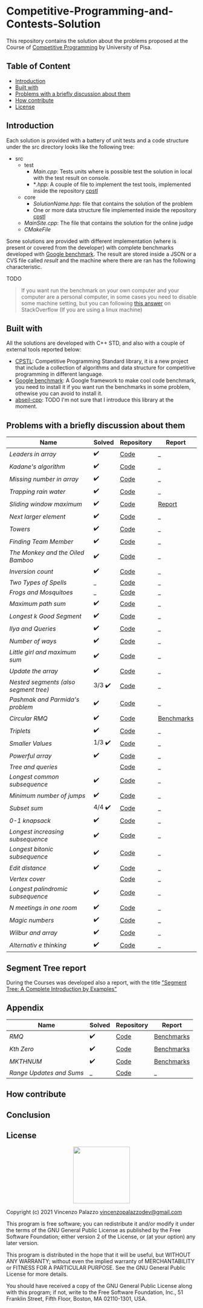 # Competitive-Programming-and-Contests-Solution

This repository contains the solution about the problems proposed at the Course of [Competitive Programming](https://github.com/rossanoventurini/CompetitiveProgramming)
by University of Pisa.

## Table of Content

- [Introduction](https://github.com/vincenzopalazzo/Competitive-Programming-and-Contests-VP-Solution#introduction)
- [Built with](https://github.com/vincenzopalazzo/Competitive-Programming-and-Contests-VP-Solution#built-with)
- [Problems with a briefly discussion about them](https://github.com/vincenzopalazzo/Competitive-Programming-and-Contests-VP-Solution#problems-with-a-briefly-discussion-about-them)
- [How contribute](https://github.com/vincenzopalazzo/Competitive-Programming-and-Contests-VP-Solution#how-contribute)
- [License](https://github.com/vincenzopalazzo/Competitive-Programming-and-Contests-VP-Solution#license)

## Introduction

Each solution is provided with a battery of unit tests and a code structure under the src directory looks like the following tree:

- src
    - test
      - *Main.cpp*: Tests units where is possible test the solution in local with the test result on console.
      - **.hpp*: A couple of file to implement the test tools, implemented inside the repository [cpstl](https://vincenzopalazzo.github.io/cpstl/)
    - core
      - *SolutionName.hpp*: file that contains the solution of the problem
      - One or more data structure file implemented inside the repository [cpstl](https://vincenzopalazzo.github.io/cpstl/)
    - *MainSite.cpp*: The file that contains the solution for the online judge
    - *CMakeFile*

Some solutions are provided with different implementation (where is present or covered from the developer) with complete benchmarks developed with [Google benchmark](https://github.com/google/benchmark).
The result are stored inside a JSON or a CVS file called *result* and the machine where there are ran has the following characteristic.

TODO

> If you want run the benchmark on your own computer and your computer are a personal computer, in some cases you need to disable some machine setting, but you can following
[this answer](https://stackoverflow.com/a/48110959/10854225) on StackOverflow (If you are using a linux machine)

## Built with

All the solutions are developed with C++ STD, and also with a couple of external tools reported below:

- [CPSTL](): Competitive Programming Standard library, it is a new project that include a collection of algorithms and data structure for competitive programming in different language.
- [Google benchmark](): A Google framework to make cool code benchmark, you need to install it if you want run the benchmarks in some problem, othewise you can avoid to install it.
- [abseil-cpp](https://github.com/abseil/abseil-cpp): TODO I'm not sure that I introduce this library at the moment.

## Problems with a briefly discussion about them

Name | Solved | Repository | Report |
--- | --- | --- | --- |
*Leaders in array* | :heavy_check_mark: | [Code](https://vincenzopalazzo.github.io/Competitive-Programming-and-Contests-VP-Solution/LeadersInArray) | _ |
*Kadane's algorithm* | :heavy_check_mark: | [Code](https://vincenzopalazzo.github.io/Competitive-Programming-and-Contests-VP-Solution/KadanesAlgorithm) | _ |
*Missing number in array* | :heavy_check_mark: | [Code](https://vincenzopalazzo.github.io/Competitive-Programming-and-Contests-VP-Solution/MissingNumberInArray) | _ |
*Trapping rain water* | :heavy_check_mark: | [Code](https://vincenzopalazzo.github.io/Competitive-Programming-and-Contests-VP-Solution/TrappingRainWater) | _ |
*Sliding window maximum* | :heavy_check_mark: | [Code](https://vincenzopalazzo.github.io/Competitive-Programming-and-Contests-VP-Solution/SlidingWindowMaximum) | [Report](https://vincenzopalazzo.github.io/Competitive-Programming-and-Contests-VP-Solution/SlidingWindowMaximum/benchmark/docs) |
*Next larger element* | :heavy_check_mark: | [Code](https://vincenzopalazzo.github.io/Competitive-Programming-and-Contests-VP-Solution/NextLargerElement) | _ |
*Towers* | :heavy_check_mark: | [Code](https://vincenzopalazzo.github.io/Competitive-Programming-and-Contests-VP-Solution/Towers) | _ |
*Finding Team Member* | :heavy_check_mark: | [Code](https://vincenzopalazzo.github.io/Competitive-Programming-and-Contests-VP-Solution/FindingTeamMember) | _ |
*The Monkey and the Oiled Bamboo* | :heavy_check_mark:  | [Code](https://vincenzopalazzo.github.io/Competitive-Programming-and-Contests-VP-Solution/MonkeyAndBamboo) | _ |
*Inversion count* | :heavy_check_mark: | [Code](https://vincenzopalazzo.github.io/Competitive-Programming-and-Contests-VP-Solution/InversionCounting) | _ |
*Two Types of Spells* | _ | [Code]() | _ |
*Frogs and Mosquitoes* | _ | [Code]() | _ |
*Maximum path sum* | :heavy_check_mark: | [Code](https://vincenzopalazzo.github.io/Competitive-Programming-and-Contests-VP-Solution/MaximumPathSumBetween2LeafNodes) | _ |
*Longest k Good Segment* | :heavy_check_mark: | [Code](https://vincenzopalazzo.github.io/Competitive-Programming-and-Contests-VP-Solution/LongestkGoodSegment) | _ |
*Ilya and Queries* | :heavy_check_mark: | [Code](https://vincenzopalazzo.github.io/Competitive-Programming-and-Contests-VP-Solution/IlyaAndQueries) | _ |
*Number of ways* | :heavy_check_mark: | [Code](https://vincenzopalazzo.github.io/Competitive-Programming-and-Contests-VP-Solution/NumberOfWays) | _ |
*Little girl and maximum sum* | :heavy_check_mark: | [Code](https://vincenzopalazzo.github.io/Competitive-Programming-and-Contests-VP-Solution/LittleGirlandMaximumSum) | _ |
*Update the array* | :heavy_check_mark: | [Code](https://vincenzopalazzo.github.io/Competitive-Programming-and-Contests-VP-Solution/UpdateTheArray) | _ |
*Nested segments (also segment tree)* | 3/3 :heavy_check_mark: | [Code](https://vincenzopalazzo.github.io/Competitive-Programming-and-Contests-VP-Solution/NestedSegments) | _ |
*Pashmak and Parmida's problem* | :heavy_check_mark: | [Code](https://vincenzopalazzo.github.io/Competitive-Programming-and-Contests-VP-Solution/PashmakAndParmida) | _ |
*Circular RMQ* | :heavy_check_mark: | [Code](https://vincenzopalazzo.github.io/Competitive-Programming-and-Contests-VP-Solution/CircularRMQ) | [Benchmarks](https://vincenzopalazzo.github.io/Competitive-Programming-and-Contests-VP-Solution/CircularRMQ/benchmark/results/CircularRMQ_benchmark/) |
*Triplets* | :heavy_check_mark: | [Code](https://vincenzopalazzo.github.io/Competitive-Programming-and-Contests-VP-Solution/Triplets) | _ |
*Smaller Values* | 1/3 :heavy_check_mark: | [Code](https://vincenzopalazzo.github.io/Competitive-Programming-and-Contests-VP-Solution/SmallerValues) | _ |
*Powerful array* | :heavy_check_mark: | [Code](https://vincenzopalazzo.github.io/Competitive-Programming-and-Contests-VP-Solution/PowerfulArray) | _ |
*Tree and queries* | | [Code](https://vincenzopalazzo.github.io/Competitive-Programming-and-Contests-VP-Solution/) | _ |
*Longest common subsequence* | :heavy_check_mark:  | [Code](https://vincenzopalazzo.github.io/Competitive-Programming-and-Contests-VP-Solution/LongestCommonSubsequence) | _ |
*Minimum number of jumps* | :heavy_check_mark: | [Code](https://vincenzopalazzo.github.io/Competitive-Programming-and-Contests-VP-Solution/MinimumNumberOfJumps) | _ |
*Subset sum* | 4/4 :heavy_check_mark: | [Code](https://vincenzopalazzo.github.io/Competitive-Programming-and-Contests-VP-Solution/PartitionEqualSubsetSum) | _ |
*0-1 knapsack* | :heavy_check_mark: | [Code](https://vincenzopalazzo.github.io/Competitive-Programming-and-Contests-VP-Solution/01knapsack) | _ |
*Longest increasing subsequence* | :heavy_check_mark: | [Code](https://vincenzopalazzo.github.io/Competitive-Programming-and-Contests-VP-Solution/LongestIncreasingSubsequence) | _ |
*Longest bitonic subsequence* | :heavy_check_mark: | [Code](https://vincenzopalazzo.github.io/Competitive-Programming-and-Contests-VP-Solution/LongestBitonicSubsequence) | _ |
*Edit distance* | :heavy_check_mark: | [Code](https://vincenzopalazzo.github.io/Competitive-Programming-and-Contests-VP-Solution/EditDistance) | _ |
*Vertex cover* | | [Code](https://vincenzopalazzo.github.io/Competitive-Programming-and-Contests-VP-Solution/) | _ |
*Longest palindromic subsequence* | :heavy_check_mark: | [Code](https://vincenzopalazzo.github.io/Competitive-Programming-and-Contests-VP-Solution/LongestPalindromicSubsequence) | _ |
*N meetings in one room* | :heavy_check_mark: | [Code](https://vincenzopalazzo.github.io/Competitive-Programming-and-Contests-VP-Solution/NMeetingsInOneRoom) | _ |
*Magic numbers* | :heavy_check_mark: | [Code](https://vincenzopalazzo.github.io/Competitive-Programming-and-Contests-VP-Solution/MagicNumbers) | _ |
*Wilbur and array* | :heavy_check_mark: | [Code](https://vincenzopalazzo.github.io/Competitive-Programming-and-Contests-VP-Solution/WilburAndArray) | _ |
*Alternativ e thinking* | :heavy_check_mark: | [Code](https://vincenzopalazzo.github.io/Competitive-Programming-and-Contests-VP-Solution/AlternativeThinking) | _ |

## Segment Tree report

During the Courses was developed also a report, with the title ["Segment Tree: A Complete Introduction by Examples"](#TODO)

## Appendix

Name | Solved | Repository | Report |
--- | --- | --- | --- |
*RMQ* | :heavy_check_mark: | [Code](https://vincenzopalazzo.github.io/Competitive-Programming-and-Contests-VP-Solution/Appendix/report_experiment/RMQ) | [Benchmarks](https://vincenzopalazzo.github.io/Competitive-Programming-and-Contests-VP-Solution/Appendix/report_experiment/RMQ/benchmark/results/RMQ_benchmark) |
*Kth Zero* | :heavy_check_mark: | [Code](https://vincenzopalazzo.github.io/Competitive-Programming-and-Contests-VP-Solution/Appendix/report_experiment/FindKthZero) | [Benchmarks](https://vincenzopalazzo.github.io/Competitive-Programming-and-Contests-VP-Solution/) |
*MKTHNUM* | :heavy_check_mark: | [Code](https://vincenzopalazzo.github.io/Competitive-Programming-and-Contests-VP-Solution/Appendix/report_experiment/MKTHNUM) | [Benchmarks](https://vincenzopalazzo.github.io/Competitive-Programming-and-Contests-VP-Solution/MKTHNUM) |
*Range Updates and Sums* | _ | [Code](https://vincenzopalazzo.github.io/Competitive-Programming-and-Contests-VP-Solution/Appendix/report_experiment/RangeUpdatesSums/) | _ |
## How contribute

## Conclusion

## License

<div align="center">
  <img src="https://opensource.org/files/osi_keyhole_300X300_90ppi_0.png" width="150" height="150"/>
</div>

Copyright (c) 2021 Vincenzo Palazzo vincenzopalazzodev@gmail.com

This program is free software; you can redistribute it and/or
modify it under the terms of the GNU General Public License
as published by the Free Software Foundation; either version 2
of the License, or (at your option) any later version.

This program is distributed in the hope that it will be useful,
but WITHOUT ANY WARRANTY; without even the implied warranty of
MERCHANTABILITY or FITNESS FOR A PARTICULAR PURPOSE.  See the
GNU General Public License for more details.

You should have received a copy of the GNU General Public License
along with this program; if not, write to the Free Software
Foundation, Inc., 51 Franklin Street, Fifth Floor, Boston, MA  02110-1301, USA.

